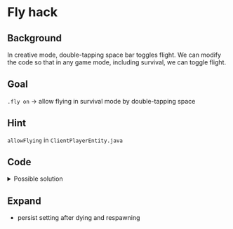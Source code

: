 # Fly hack

## Background
In creative mode, double-tapping space bar toggles flight.
We can modify the code so that in any game mode, including survival, we can toggle flight.

## Goal
`.fly on` -> allow flying in survival mode by double-tapping space

## Hint
`allowFlying` in `ClientPlayerEntity.java`

## Code
<details>
  <summary>Possible solution</summary>
<p>

### `Hacks.java`
```java
public static boolean chatMessageHook(String message) {
    // ...
        else if (args[0].equals(".fly")) {
            boolean flyHackEnabled = args[1].equals("on");
            Minecraft.getInstance().player.abilities.allowFlying = flyHackEnabled;
            chat("fly=" + flyHackEnabled);
        }    
    // ...
}

```

</p>
</details>

## Expand
- persist setting after dying and respawning
